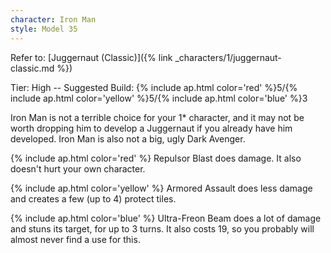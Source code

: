 ```yaml
---
character: Iron Man
style: Model 35
---
```

Refer to: [Juggernaut (Classic)]({% link _characters/1/juggernaut-classic.md %})

Tier: High -- Suggested Build: {% include ap.html color='red' %}5/{% include ap.html color='yellow' %}5/{% include ap.html color='blue' %}3

Iron Man is not a terrible choice for your 1* character, and it may not be worth dropping him to develop a Juggernaut if you already have him developed. Iron Man is also not a big, ugly Dark Avenger.

{% include ap.html color='red' %} Repulsor Blast does damage. It also doesn't hurt your own character.

{% include ap.html color='yellow' %} Armored Assault does less damage and creates a few (up to 4) protect tiles.

{% include ap.html color='blue' %} Ultra-Freon Beam does a lot of damage and stuns its target, for up to 3 turns. It also costs 19, so you probably will almost never find a use for this.